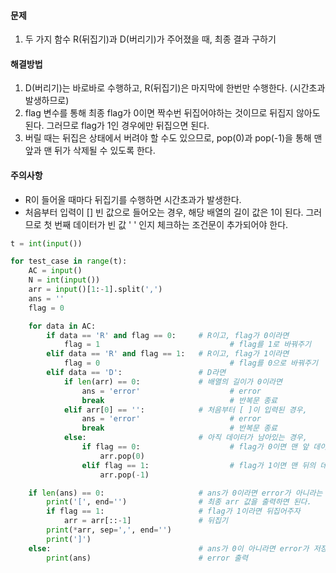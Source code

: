 #### 문제

1. 두 가지 함수 R(뒤집기)과 D(버리기)가 주어졌을 때, 최종 결과 구하기

#### 해결방법

1. D(버리기)는 바로바로 수행하고, R(뒤집기)은 마지막에 한번만 수행한다. (시간초과 발생하므로)
2. flag 변수를 통해 최종 flag가 0이면 짝수번 뒤집어야하는 것이므로 뒤집지 않아도 된다. 그러므로 flag가 1인 경우에만 뒤집으면 된다.
3. 버릴 때는 뒤집은 상태에서 버려야 할 수도 있으므로, pop(0)과 pop(-1)을 통해 맨 앞과 맨 뒤가 삭제될 수 있도록 한다.

#### 주의사항

- R이 들어올 때마다 뒤집기를 수행하면 시간초과가 발생한다.
- 처음부터 입력이 [] 빈 값으로 들어오는 경우, 해당 배열의 길이 값은 1이 된다. 그러므로 첫 번째 데이터가 빈 값 ' ' 인지 체크하는 조건문이 추가되어야 한다.

```python
t = int(input())

for test_case in range(t):
    AC = input()
    N = int(input())
    arr = input()[1:-1].split(',')
    ans = ''
    flag = 0

    for data in AC:
        if data == 'R' and flag == 0:     # R이고, flag가 0이라면
            flag = 1                             # flag를 1로 바꿔주기
        elif data == 'R' and flag == 1:   # R이고, flag가 1이라면
            flag = 0                             # flag를 0으로 바꿔주기
        elif data == 'D':                 # D라면
            if len(arr) == 0:             # 배열의 길이가 0이라면
                ans = 'error'             		 # error
                break                     		 # 반복문 종료
            elif arr[0] == '':            # 처음부터 [ ]이 입력된 경우,
                ans = 'error'             		 # error
                break                     		 # 반복문 종료
            else:                         # 아직 데이터가 남아있는 경우,
                if flag == 0:             		 # flag가 0이면 맨 앞 데이터 삭제
                    arr.pop(0)      
                elif flag == 1:           		 # flag가 1이면 맨 뒤의 데이터를 삭제
                    arr.pop(-1)

    if len(ans) == 0:                     # ans가 0이라면 error가 아니라는 뜻이므로
        print('[', end='')                # 최종 arr 값을 출력하면 된다.
        if flag == 1:                     # flag가 1이라면 뒤집어주자
            arr = arr[::-1]               # 뒤집기
        print(*arr, sep=',', end='')
        print(']')
    else:                                 # ans가 0이 아니라면 error가 저장되어 있는 것이므로
        print(ans)                        # error 출력
```

